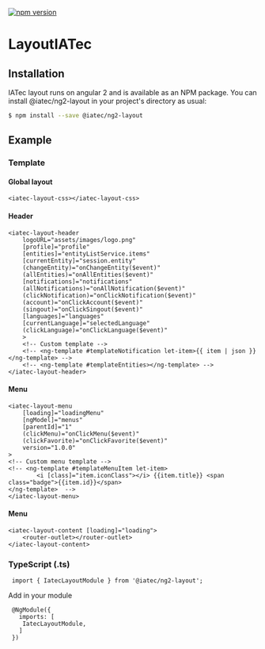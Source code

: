 [![npm version](https://badge.fury.io/js/%40iatec%2Fng2-layout.svg)](https://badge.fury.io/js/%40iatec%2Fng2-layout)

# LayoutIATec

## Installation

IATec layout runs on angular 2 and is available as an NPM package. You can install @iatec/ng2-layout
in your project's directory as usual:

```bash
$ npm install --save @iatec/ng2-layout
```

## Example
### Template 
#### Global layout
```
<iatec-layout-css></iatec-layout-css>
```
#### Header
```
<iatec-layout-header 
    logoURL="assets/images/logo.png"
    [profile]="profile"
    [entities]="entityListService.items"
    [currentEntity]="session.entity"
    (changeEntity)="onChangeEntity($event)"
    (allEntities)="onAllEntities($event)"
    [notifications]="notifications"
    (allNotifications)="onAllNotification($event)"
    (clickNotification)="onClickNotification($event)"
    (account)="onClickAccount($event)"
    (singout)="onClickSingout($event)"
    [languages]="languages"
    [currentLanguage]="selectedLanguage"
    (clickLanguage)="onClickLanguage($event)"
    >
    <!-- Custom template -->    
    <!-- <ng-template #templateNotification let-item>{{ item | json }}</ng-template> -->
    <!-- <ng-template #templateEntities></ng-template> -->
</iatec-layout-header>
```
#### Menu
```
<iatec-layout-menu 
    [loading]="loadingMenu" 
    [ngModel]="menus"
    [parentId]="1"
    (clickMenu)="onClickMenu($event)"
    (clickFavorite)="onClickFavorite($event)"
    version="1.0.0"
>
<!-- Custom menu template -->
<!-- <ng-template #templateMenuItem let-item>
        <i [class]="item.iconClass"></i> {{item.title}} <span class="badge">{{item.id}}</span>    
</ng-template>  -->
</iatec-layout-menu>
```
#### Menu
```
<iatec-layout-content [loading]="loading">
    <router-outlet></router-outlet>
</iatec-layout-content>
```
### TypeScript (.ts)
```
 import { IatecLayoutModule } from '@iatec/ng2-layout';
```

Add in your module
```
 @NgModule({   
   imports: [
    IatecLayoutModule,
   ]
 })
```